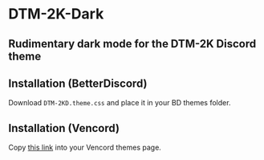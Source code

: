 # DTM-2K-Dark
Rudimentary dark mode for the DTM-2K Discord theme
---
## Installation (BetterDiscord)
Download `DTM-2KD.theme.css` and place it in your BD themes folder.
## Installation (Vencord)
Copy [this link](https://raw.githubusercontent.com/fayexenia/DTM-2K-Dark/main/DTM-2KD.theme.css) into your Vencord themes page.
